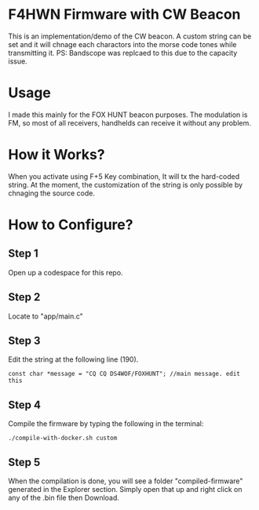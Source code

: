 # F4HWN Firmware with CW Beacon
This is an implementation/demo of the CW beacon. A custom string can be set and it will chnage each charactors into the morse code tones while transmitting it.
PS: Bandscope was replcaed to this due to the capacity issue.

# Usage
I made this mainly for the FOX HUNT beacon purposes. The modulation is FM, so most of all receivers, handhelds can receive it without any problem. 

# How it Works?
When you activate using F+5 Key combination, It will tx the hard-coded string. At the moment, the customization of the string is only possible by chnaging the source code.

# How to Configure?
## Step 1
Open up a codespace for this repo.

## Step 2
Locate to "app/main.c"

## Step 3
Edit the string at the following line (190).

    const char *message = "CQ CQ DS4WOF/FOXHUNT"; //main message. edit this 

## Step 4
Compile the firmware by typing the following in the terminal:

    ./compile-with-docker.sh custom


## Step 5 
When the compilation is done, you will see a folder "compiled-firmware" generated in the Explorer section. Simply open that up and right click on any of the .bin file then Download.
